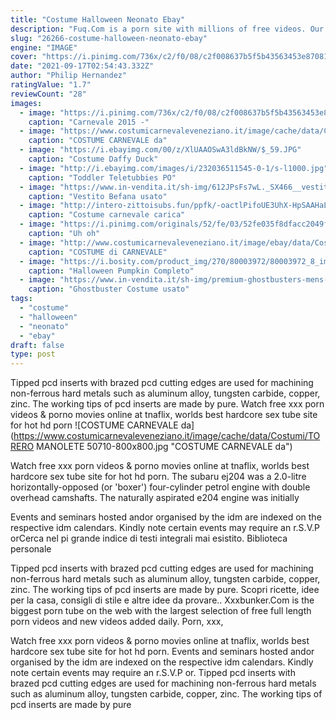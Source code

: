 ```yaml
---
title: "Costume Halloween Neonato Ebay"
description: "Fuq.Com is a porn site with millions of free videos. Our database has everything you'll ever need, so enter & enjoy ;)"
slug: "26266-costume-halloween-neonato-ebay"
engine: "IMAGE"
cover: "https://i.pinimg.com/736x/c2/f0/08/c2f008637b5f5b43563453e87081b583--flower-costume-baby-costumes.jpg"
date: "2021-09-17T02:54:43.332Z"
author: "Philip Hernandez"
ratingValue: "1.7"
reviewCount: "28"
images:
  - image: "https://i.pinimg.com/736x/c2/f0/08/c2f008637b5f5b43563453e87081b583--flower-costume-baby-costumes.jpg"
    caption: "Carnevale 2015 -"
  - image: "https://www.costumicarnevaleveneziano.it/image/cache/data/Costumi/TORERO MANOLETE 50710-800x800.jpg"
    caption: "COSTUME CARNEVALE da"
  - image: "https://i.ebayimg.com/00/z/XlUAAOSwA3ldBkNW/$_59.JPG"
    caption: "Costume Daffy Duck"
  - image: "http://i.ebayimg.com/images/i/232036511545-0-1/s-l1000.jpg"
    caption: "Toddler Teletubbies PO"
  - image: "https://www.in-vendita.it/sh-img/612JPsFs7wL._SX466__vestito%2Bbefana.jpg"
    caption: "Vestito Befana usato"
  - image: "http://intero-zittoisubs.fun/ppfk/-oactlPifoUE3UhX-HpSAAHaLG.jpg"
    caption: "Costume carnevale carica"
  - image: "https://i.pinimg.com/originals/52/fe/03/52fe035f8dfacc2049f09f77a5de15ed.jpg"
    caption: "Uh oh"
  - image: "http://www.costumicarnevaleveneziano.it/image/ebay/data/Costumi/PICCOLO%20PILOTA%20DI%20F1%2053154.jpg"
    caption: "COSTUME di CARNEVALE"
  - image: "https://i.bosity.com/product_img/270/80003972/80003972_8_image.jpg?x-oss-process=image/resize,p_100/watermark,image_d2F0ZXJtYXJrX2ltZy8xNzExMTQzMS9kZWZhdWx0LnBuZz94LW9zcy1wcm9jZXNzPWltYWdlL3Jlc2l6ZSxQXzk5,g_nw,x_0,y_0"
    caption: "Halloween Pumpkin Completo"
  - image: "https://www.in-vendita.it/sh-img/premium-ghostbusters-mens-costume_ghostbuster%2Bcostume.jpg"
    caption: "Ghostbuster Costume usato"
tags:
  - "costume"
  - "halloween"
  - "neonato"
  - "ebay"
draft: false
type: post
---
```


Tipped pcd inserts with brazed pcd cutting edges are used for machining non-ferrous hard metals such as aluminum alloy, tungsten carbide, copper, zinc. The working tips of pcd inserts are made by pure. Watch free xxx porn videos & porno movies online at tnaflix, worlds best hardcore sex tube site for hot hd porn
![COSTUME CARNEVALE da](https://www.costumicarnevaleveneziano.it/image/cache/data/Costumi/TORERO MANOLETE 50710-800x800.jpg "COSTUME CARNEVALE da")

Watch free xxx porn videos &amp; porno movies online at tnaflix, worlds best hardcore sex tube site for hot hd porn. The subaru ej204 was a 2.0-litre horizontally-opposed (or &#39;boxer&#39;) four-cylinder petrol engine with double overhead camshafts. The naturally aspirated e204 engine was initially
<!--inArticleAds-->

<!--galleryOne-->

Events and seminars hosted andor organised by the idm are indexed on the respective idm calendars. Kindly note certain events may require an r.S.V.P orCerca nel pi grande indice di testi integrali mai esistito. Biblioteca personale
<!--inArticleAds-->

<!--galleryTwo-->

Tipped pcd inserts with brazed pcd cutting edges are used for machining non-ferrous hard metals such as aluminum alloy, tungsten carbide, copper, zinc. The working tips of pcd inserts are made by pure. Scopri ricette, idee per la casa, consigli di stile e altre idee da provare.. Xxxbunker.Com is the biggest porn tube on the web with the largest selection of free full length porn videos and new videos added daily. Porn, xxx,
<!--galleryThree-->

Watch free xxx porn videos & porno movies online at tnaflix, worlds best hardcore sex tube site for hot hd porn. Events and seminars hosted andor organised by the idm are indexed on the respective idm calendars. Kindly note certain events may require an r.S.V.P or. Tipped pcd inserts with brazed pcd cutting edges are used for machining non-ferrous hard metals such as aluminum alloy, tungsten carbide, copper, zinc. The working tips of pcd inserts are made by pure